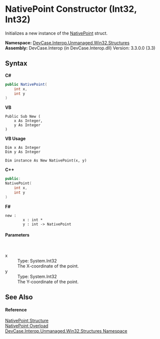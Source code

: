 # NativePoint Constructor (Int32, Int32)
 

Initializes a new instance of the <a href="T_DevCase_Interop_Unmanaged_Win32_Structures_NativePoint">NativePoint</a> struct.

**Namespace:**&nbsp;<a href="N_DevCase_Interop_Unmanaged_Win32_Structures">DevCase.Interop.Unmanaged.Win32.Structures</a><br />**Assembly:**&nbsp;DevCase.Interop (in DevCase.Interop.dll) Version: 3.3.0.0 (3.3)

## Syntax

**C#**<br />
``` C#
public NativePoint(
	int x,
	int y
)
```

**VB**<br />
``` VB
Public Sub New ( 
	x As Integer,
	y As Integer
)
```

**VB Usage**<br />
``` VB Usage
Dim x As Integer
Dim y As Integer

Dim instance As New NativePoint(x, y)
```

**C++**<br />
``` C++
public:
NativePoint(
	int x, 
	int y
)
```

**F#**<br />
``` F#
new : 
        x : int * 
        y : int -> NativePoint
```


#### Parameters
&nbsp;<dl><dt>x</dt><dd>Type: System.Int32<br />The X-coordinate of the point.</dd><dt>y</dt><dd>Type: System.Int32<br />The Y-coordinate of the point.</dd></dl>

## See Also


#### Reference
<a href="T_DevCase_Interop_Unmanaged_Win32_Structures_NativePoint">NativePoint Structure</a><br /><a href="Overload_DevCase_Interop_Unmanaged_Win32_Structures_NativePoint__ctor">NativePoint Overload</a><br /><a href="N_DevCase_Interop_Unmanaged_Win32_Structures">DevCase.Interop.Unmanaged.Win32.Structures Namespace</a><br />